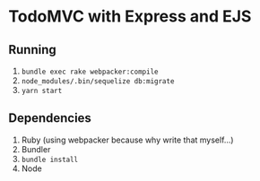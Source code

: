 # TodoMVC with Express and EJS

## Running

1. `bundle exec rake webpacker:compile`
2. `node_modules/.bin/sequelize db:migrate`
3. `yarn start`

## Dependencies

1. Ruby (using webpacker because why write that myself...)
2. Bundler
3. `bundle install`
4. Node
